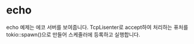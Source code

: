 # echo 

echo 예제는 에코 서버를 보여줍니다. TcpLisenter로 accept하여 
처리하는 퓨처를 tokio::spawn()으로 만들어 스케줄러에 등록하고 
실행합니다. 

